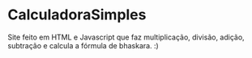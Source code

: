 # CalculadoraSimples
Site feito em HTML e Javascript que faz multiplicação, divisão, adição, subtração e calcula a fórmula de bhaskara.
 :)